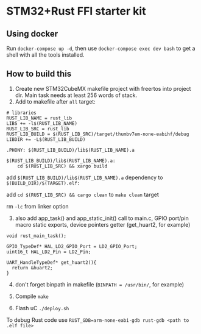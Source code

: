 # STM32+Rust FFI starter kit

## Using docker
Run `docker-compose up -d`, then use `docker-compose exec dev bash` to get a shell with all the tools installed.

## How to build this

1. Create new STM32CubeMX makefile project with freertos into project dir. Main task needs at least 256 words of stack.
2. Add to makefile after `all` target:

```
# libraries
RUST_LIB_NAME = rust_lib
LIBS += -l$(RUST_LIB_NAME) 
RUST_LIB_SRC = rust_lib
RUST_LIB_BUILD = $(RUST_LIB_SRC)/target/thumbv7em-none-eabihf/debug
LIBDIR += -L$(RUST_LIB_BUILD)

.PHONY: $(RUST_LIB_BUILD)/lib$(RUST_LIB_NAME).a

$(RUST_LIB_BUILD)/lib$(RUST_LIB_NAME).a:
	cd $(RUST_LIB_SRC) && xargo build
```
add `$(RUST_LIB_BUILD)/lib$(RUST_LIB_NAME).a` dependency to `$(BUILD_DIR)/$(TARGET).elf:`

add `cd $(RUST_LIB_SRC) && cargo clean` to `make clean` target

rm `-lc` from linker option

3. also add app_task() and app_static_init() call to main.c, GPIO port/pin macro static exports, device pointers getter (get_huart2, for example)
```
void rust_main_task();
```
```
GPIO_TypeDef* HAL_LD2_GPIO_Port = LD2_GPIO_Port;
uint16_t HAL_LD2_Pin = LD2_Pin;
```
```
UART_HandleTypeDef* get_huart2(){
  return &huart2;
}
```

4. don't forget binpath in makefile (`BINPATH = /usr/bin/`, for example)

5. Compile
`make`

6. Flash uС
`./deploy.sh`

To debug Rust code use 
`RUST_GDB=arm-none-eabi-gdb rust-gdb <path to .elf file>`
